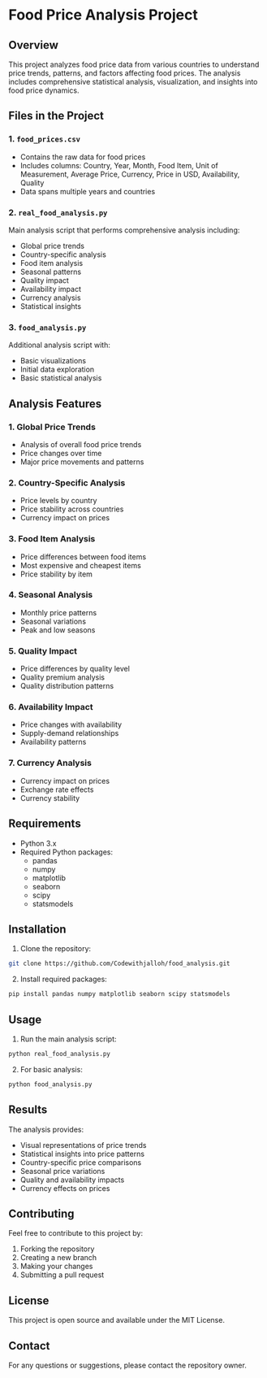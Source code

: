 # Food Price Analysis Project

## Overview
This project analyzes food price data from various countries to understand price trends, patterns, and factors affecting food prices. The analysis includes comprehensive statistical analysis, visualization, and insights into food price dynamics.

## Files in the Project

### 1. `food_prices.csv`
- Contains the raw data for food prices
- Includes columns: Country, Year, Month, Food Item, Unit of Measurement, Average Price, Currency, Price in USD, Availability, Quality
- Data spans multiple years and countries

### 2. `real_food_analysis.py`
Main analysis script that performs comprehensive analysis including:
- Global price trends
- Country-specific analysis
- Food item analysis
- Seasonal patterns
- Quality impact
- Availability impact
- Currency analysis
- Statistical insights

### 3. `food_analysis.py`
Additional analysis script with:
- Basic visualizations
- Initial data exploration
- Basic statistical analysis

## Analysis Features

### 1. Global Price Trends
- Analysis of overall food price trends
- Price changes over time
- Major price movements and patterns

### 2. Country-Specific Analysis
- Price levels by country
- Price stability across countries
- Currency impact on prices

### 3. Food Item Analysis
- Price differences between food items
- Most expensive and cheapest items
- Price stability by item

### 4. Seasonal Analysis
- Monthly price patterns
- Seasonal variations
- Peak and low seasons

### 5. Quality Impact
- Price differences by quality level
- Quality premium analysis
- Quality distribution patterns

### 6. Availability Impact
- Price changes with availability
- Supply-demand relationships
- Availability patterns

### 7. Currency Analysis
- Currency impact on prices
- Exchange rate effects
- Currency stability

## Requirements
- Python 3.x
- Required Python packages:
  - pandas
  - numpy
  - matplotlib
  - seaborn
  - scipy
  - statsmodels

## Installation
1. Clone the repository:
```bash
git clone https://github.com/Codewithjalloh/food_analysis.git
```

2. Install required packages:
```bash
pip install pandas numpy matplotlib seaborn scipy statsmodels
```

## Usage
1. Run the main analysis script:
```bash
python real_food_analysis.py
```

2. For basic analysis:
```bash
python food_analysis.py
```

## Results
The analysis provides:
- Visual representations of price trends
- Statistical insights into price patterns
- Country-specific price comparisons
- Seasonal price variations
- Quality and availability impacts
- Currency effects on prices

## Contributing
Feel free to contribute to this project by:
1. Forking the repository
2. Creating a new branch
3. Making your changes
4. Submitting a pull request

## License
This project is open source and available under the MIT License.

## Contact
For any questions or suggestions, please contact the repository owner. 